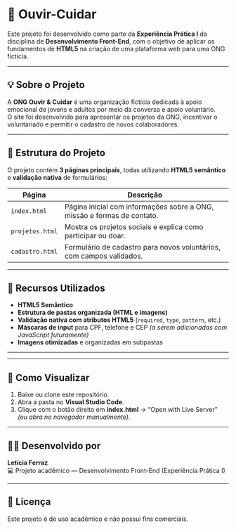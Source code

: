 # 🌱 Ouvir-Cuidar

Este projeto foi desenvolvido como parte da **Experiência Prática I** da disciplina de **Desenvolvimento Front-End**, com o objetivo de aplicar os fundamentos de **HTML5** na criação de uma plataforma web para uma ONG fictícia.

---

## 💡 Sobre o Projeto

A **ONG Ouvir & Cuidar** é uma organização fictícia dedicada à apoio emocional de jovens e adultos por meio da conversa e apoio voluntário.  
O site foi desenvolvido para apresentar os projetos da ONG, incentivar o voluntariado e permitir o cadastro de novos colaboradores.

---

## 🧱 Estrutura do Projeto

O projeto contém **3 páginas principais**, todas utilizando **HTML5 semântico** e **validação nativa** de formulários:

| Página | Descrição |
|--------|------------|
| `index.html` | Página inicial com informações sobre a ONG, missão e formas de contato. |
| `projetos.html` | Mostra os projetos sociais e explica como participar ou doar. |
| `cadastro.html` | Formulário de cadastro para novos voluntários, com campos validados. |

---

## 🧩 Recursos Utilizados

- **HTML5 Semântico**  
- **Estrutura de pastas organizada (HTML e imagens)**  
- **Validação nativa com atributos HTML5** (`required`, `type`, `pattern`, etc.)  
- **Máscaras de input** para CPF, telefone e CEP *(a serem adicionadas com JavaScript futuramente)*  
- **Imagens otimizadas** e organizadas em subpastas

---

---

## 🚀 Como Visualizar

1. Baixe ou clone este repositório.
2. Abra a pasta no **Visual Studio Code**.
3. Clique com o botão direito em **index.html** → “Open with Live Server” *(ou abra no navegador manualmente).*

---

## 👩‍💻 Desenvolvido por

**Letícia Ferraz**  
💻 Projeto acadêmico — Desenvolvimento Front-End (Experiência Prática I)

---

## 🧾 Licença

Este projeto é de uso acadêmico e não possui fins comerciais.

